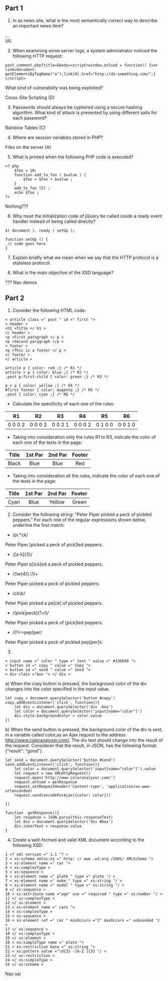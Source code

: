 ## Part 1

1. In as news site, what is the most semantically correct way to describe an important news item?

 <article class="important">...</article> (A)

2. When examining some server logs, a system admnistrator noticed the following HTTP request:
```
post_comment.php?title=&body=<script>window.onload = function() {var link=document.
getElementsByTagName("a");link[0].href="http://do-something.com/";}</script>
```
What kind of vulnerability was being exploited?

Cross-Site Scripting (D)

3. Passwords should always be cyphered using a secure hashing algorithm. What kind of attack is prevented by using different salts for each password?

Rainbow Tables (C)

4. Where are session variables stored in PHP?

Files on the server (A)

5. What is printed when the following PHP code is executed?
```
<? php
    $foo = 10;
    function add_to_foo ( $value ) {
        $foo = $foo + $value ;
    }
    add_to_foo (5) ;
    echo $foo ;
?>

```
Nothing???

6. Why must the initialization code of jQuery be called inside a ready event handler instead of being called directly?
```
$( document ). ready ( setUp );

function setUp () {
 // code goes here
}
```


7. Explain briefly what we mean when we say that the HTTP protocol is a stateless protocol.

8. What is the main objective of the XSD language?

??? Nao demos

## Part 2

1. Consider the following HTML code:
```
< article class =" post " id =" first ">
< header >
<h1 >Title </ h1 >
</ header >
<p >First paragraph </ p >
<p >Second paragraph </p >
< footer >
<p >This is a footer </ p >
</ footer >
</ article >

article p { color: red ;} /* R1 */
article > p { color: blue ;} /* R2 */
.post p:first-child { color: green ;} /* R3 */

p + p { color: yellow ;} /* R4 */
#first footer { color: magenta ;} /* R5 */
.post { color: cyan ;} /* R6 */
``` 

* Calculate the specificity of each one of the rules:

| R1 | R2 | R3 | R4 | R5 | R6 |
| :--------: | :--------: | :--------: | :--------: | :--------: | :--------: |
| 0 0 0 2 | 0 0 0 2 | 0 0 2 1 | 0 0 0 2 | 0 1 0 0 | 0 0 1 0 |

* Taking into consideration only the rules R1 to R3, indicate the color of each one of the texts in the page:

| Title | 1st Par | 2nd Par | Footer |
| :--------: | :--------: | :--------: | :--------: |
| Black | Blue | Blue | Red |

* Taking into consideration all the rules, indicate the color of each one of the texts in the page:

| Title | 1st Par | 2nd Par | Footer |
| :--------: | :--------: | :--------: | :--------: |
| Cyan | Blue | Yellow | Green |


2. Consider the following string: "Peter Piper picked a peck of pickled peppers."
For each one of the regular expressions shown below, underline the first match:

* /pi.*ck/

Peter Piper [picked a peck of pick]led peppers.

* /[a-k]{3}/

Peter Piper p[ick]ed a peck of pickled peppers.

* /(\w{4}).\1/+

Peter Piper picked a peck of pickled peppers.

* /ck\b/

Peter Piper picked a pe[ck] of pickled peppers.

* /(pick|peck)(?=l)/

Peter Piper picked a peck of [pick]led peppers.

* /(?<=pep)per/

Peter Piper picked a peck of pickled pep[per]s.


3. 
```
< input name =" color " type =" text " value =" #336699 ">
< button id =" copy " value =" Copy ">
< button id =" send " value =" Send ">
< div class ="box "> </ div >
```

a) When the copy button is pressed, the background color of the div changes into the color specified in the input value.
```
let copy = document.querySelector('button #copy')
copy.addEventListener('click', function(){
    let div = document.querySelector('div .box')
    let color = document.querySelector('input[name="color"]')
    div.style.backgroundColor = color.value
})

```



b) When the send button is pressed, the background color of the div is sent, in a variable called color,as an Ajax request to the address http://www.coloranalyzer.com/. The div text should change into the result of the request. Considerer that the result, in JSON, has the following format:
{"result": "good"}.

```
let send = document.querySelector('button #send')
send.addEventListener('click', function(){
    let color = document.querySelector('input[name="color"]').value
    let request = new XMLHttpRequest()
    request.open('http://www.coloranalyzer.com/')
    request.onload = getResponse
    request.setRequestHeader('Content-type', 'application/xx-www-urlenconded)
    request.send(encodeForAjax({color: color}))

})

function  getResponse(){
    let response = JSON.parse(this.responseText)
    let div = document.querySelector('div #box')
    div.innerText = response.value
}

```


4. Create a well-formed and valid XML document according to the following XSD:
```
1 <? xml version =" 1.1 "? >
2 < xs:schema xmlns:xs =" http: // www .w3.org /2001/ XMLSchema ">
3 < xs:element name =" car ">
4 < xs:complexType >
5 < xs:sequence >
6 < xs:element name =" plate " type =" plate "/ >
7 < xs:element name =" make " type =" xs:string "/ >
8 < xs:element name =" model " type =" xs:string "/ >
9 </ xs:sequence >
10 < xs:attribute name ="age" use =" required " type =" xs:number "/ >
11 </ xs:complexType >
12 </ xs:element >
13 < xs:element name =" cars ">
14 < xs:complexType >
15 < xs:sequence >
16 < xs:element ref =" car " minOccurs ="2" maxOccurs =" unbounded "/ >
17 </ xs:sequence >
18 </ xs:complexType >
19 </ xs:element >
20 < xs:simpleType name =" plate ">
21 < xs:restriction base =" xs:string ">
22 < xs:pattern value ="\d{3} -[A-Z ]{3} "/ >
23 </ xs:restriction >
24 </ xs:simpleType >
25 </ xs:schema >
```
Nao sai 